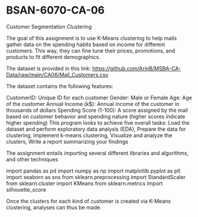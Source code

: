 # BSAN-6070-CA-06

Customer Segmentation Clustering

The goal of this assignment is to use K-Means clustering to help malls gather data on the spending habits based on income for different customers. This way, they can fine tune their prices, promotions, and products to fit different demographics. 

The dataset is provided in this link: https://github.com/ArinB/MSBA-CA-Data/raw/main/CA06/Mall_Customers.csv

The dataset contains the following features:

CustomerID: Unique ID for each customer
Gender: Male or Female
Age: Age of the customer
Annual Income (k$): Annual income of the customer in thousands of dollars
Spending Score (1-100): A score assigned by the mall based on customer behavior and spending nature (higher scores indicate higher spending)
This program looks to achieve five overall tasks: Load the dataset and perform exploratory data analysis (EDA), Prepare the data for clustering, Implement k-means clustering, Visualize and analyze the clusters, Write a report summarizing your findings


The assignment entails importing several different libraries and algorithms, and other techniques

import pandas as pd
import numpy as np
import matplotlib.pyplot as plt
import seaborn as sns
from sklearn.preprocessing import StandardScaler
from sklearn.cluster import KMeans
from sklearn.metrics import silhouette_score

Once the clusters for each kind of customer is created via K-Means clustering, analyses can thus be made.

